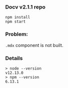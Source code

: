 ### Docv v2.1.1 repo

```
npm install
npm start
```

### Problem:

`.mdx` component is not built.

### Details

```
> node --version
v12.13.0
> npm --version
6.13.1
```
